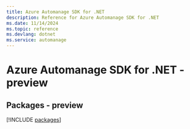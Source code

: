 ```yaml
---
title: Azure Automanage SDK for .NET
description: Reference for Azure Automanage SDK for .NET
ms.date: 11/14/2024
ms.topic: reference
ms.devlang: dotnet
ms.service: automanage
---
```

# Azure Automanage SDK for .NET - preview
## Packages - preview
[!INCLUDE [packages](automanage-index.md)]